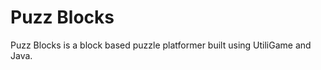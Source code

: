 Puzz Blocks
===========

Puzz Blocks is a block based puzzle platformer built using UtiliGame and Java.